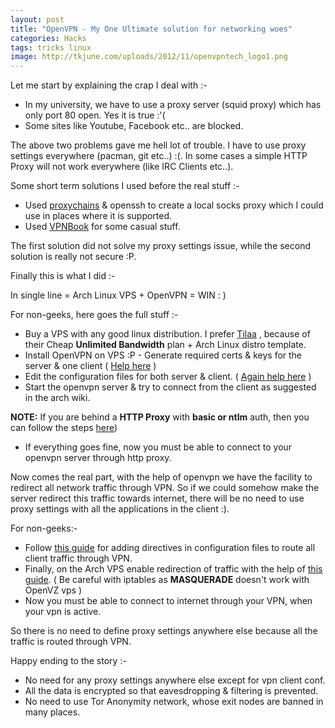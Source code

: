 ```yaml
---
layout: post
title: "OpenVPN - My One Ultimate solution for networking woes"
categories: Hacks
tags: tricks linux
image: http://tkjune.com/uploads/2012/11/openvpntech_logo1.png
---
```


Let me start by explaining the crap I deal with :-

- In my university, we have to use a proxy server (squid proxy) which has only port 80 open. Yes it is true :'(
- Some sites like Youtube, Facebook etc.. are blocked.  

The above two problems gave me hell lot of trouble. I have to use proxy settings everywhere (pacman, git etc..) :(.
In some cases a simple HTTP  Proxy will not work everywhere (like IRC Clients etc..).

Some short term solutions I used before the real stuff :- 

- Used [proxychains](http://proxychains.sourceforge.net/) & openssh to create a local socks proxy which I could use in places where it is supported.
- Used [VPNBook](http://www.vpnbook.com/) for some casual stuff.

The first solution did not solve my proxy settings issue, while the second solution is really not secure :P.

Finally this is what I did :-

In single line = Arch Linux VPS + OpenVPN  = WIN : )

For non-geeks, here goes the full stuff :-

- Buy a VPS with any good linux distribution. I prefer [Tilaa](https://www.tilaa.com/) , because of their Cheap **Unlimited Bandwidth** plan + Arch Linux distro template.
- Install OpenVPN on VPS :P - Generate required certs & keys for the server & one client ( [Help here](https://wiki.archlinux.org/index.php/OpenVPN#Create_a_Public_Key_Infrastructure_.28PKI.29_from_scratch) )
- Edit the configuration files for both server & client. ( [Again help here](https://wiki.archlinux.org/index.php/OpenVPN#A_basic_L3_IP_routing_configuration) )
- Start the openvpn server & try to connect from the client as suggested in the arch wiki.

**NOTE:** If you are behind a **HTTP Proxy** with **basic or ntlm** auth, then you can follow the steps [here](http://openvpn.net/index.php/open-source/documentation/howto.html#http))

- If everything goes fine, now you must be able to connect to your openvpn server through http proxy.

Now comes the real part, with the help of openvpn we have the facility to redirect all network traffic through VPN. So if we could somehow make  the server redirect this traffic towards internet, there will be no  need to use proxy settings with all the applications in the client :). 

For non-geeks:-

- Follow [this guide](http://openvpn.net/index.php/open-source/documentation/howto.html#redirect) for adding directives in configuration files to route all client traffic through VPN.
- Finally, on the Arch VPS enable redirection of traffic with the help of [this guide](https://wiki.archlinux.org/index.php/OpenVPN#L2_Ethernet_bridging). ( Be careful with iptables as **MASQUERADE** doesn't work with OpenVZ vps )
- Now you must be able to connect to internet through your VPN, when your vpn is active.  

So there is no need to define proxy settings anywhere else because all the traffic is routed through VPN.

Happy ending to the story :-

- No need for any proxy settings anywhere else except for vpn client conf.
- All the data is encrypted so that eavesdropping & filtering is prevented.
- No need to use Tor Anonymity network, whose exit nodes are banned in many places.
